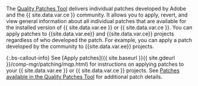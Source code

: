 The [Quality Patches Tool](https://github.com/magento/quality-patches) delivers individual patches developed by Adobe and the {{ site.data.var.ce }} community. It allows you to apply, revert, and view general information about all individual patches that are available for the installed version of {{ site.data.var.ee }} or {{ site.data.var.ce }}. You can apply patches to {{site.data.var.ee}} and {{site.data.var.ce}} projects regardless of who developed the patch. For example, you can apply a patch developed by the community to {{site.data.var.ee}} projects.

{:.bs-callout-info}
See [Apply patches]({{ site.baseurl }}{{ site.gdeurl }}/comp-mgr/patching/mqp.html) for instructions on applying patches to your {{ site.data.var.ee }} or {{ site.data.var.ce }} projects.
See [Patches available in the Quality Patches Tool](https://support.magento.com/hc/en-us/sections/360010506631-Patches-available-in-MQP-tool-) for additional patch details.
